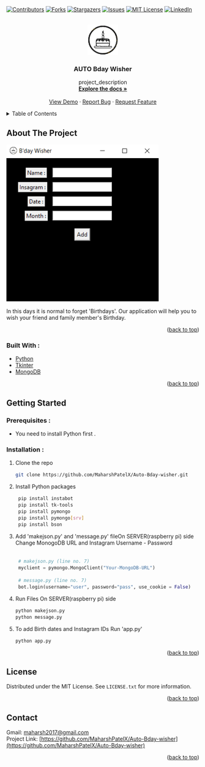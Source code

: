 <div id="top"></div>


[![Contributors][contributors-shield]][contributors-url]
[![Forks][forks-shield]][forks-url]
[![Stargazers][stars-shield]][stars-url]
[![Issues][issues-shield]][issues-url]
[![MIT License][license-shield]][license-url]
[![LinkedIn][linkedin-shield]][linkedin-url]



<!-- PROJECT LOGO -->
<br />
<div align="center">
  <a href="https://github.com/MaharshPatelX/Auto-Bday-wisher">
    <img src="https://github.com/MaharshPatelX/Auto-Bday-wisher/blob/main/Images/logo.png" alt="Logo" width="80" height="80">
  </a>

<h3 align="center">AUTO Bday Wisher</h3>

  <p align="center">
    project_description
    <br />
    <a href="https://github.com/MaharshPatelX/Auto-Bday-wisher"><strong>Explore the docs »</strong></a>
    <br />
    <br />
    <a href="https://github.com/MaharshPatelX/Auto-Bday-wisher">View Demo</a>
    ·
    <a href="https://github.com/MaharshPatelX/Auto-Bday-wisher/issues">Report Bug</a>
    ·
    <a href="https://github.com/MaharshPatelX/Auto-Bday-wisher/issues">Request Feature</a>
  </p>
</div>



<!-- TABLE OF CONTENTS -->
<details>
  <summary>Table of Contents</summary>
  <ol>
    <li>
      <a href="#about-the-project">About The Project</a>
      <ul>
        <li><a href="#built-with">Built With</a></li>
      </ul>
    </li>
    <li>
      <a href="#getting-started">Getting Started</a>
      <ul>
        <li><a href="#prerequisites">Prerequisites</a></li>
        <li><a href="#installation">Installation</a></li>
      </ul>
    </li>
    <li><a href="#contributing">Contributing</a></li>
    <li><a href="#license">License</a></li>
    <li><a href="#contact">Contact</a></li>
    
  </ol>
</details>



<!-- ABOUT THE PROJECT -->
## About The Project

![Product Name Screen Shot][product-screenshot]

In this days it is normal to forget 'Birthdays'. Our application will help you to wish your friend and family member's Birthday.

<p align="right">(<a href="#top">back to top</a>)</p>



### Built With :

* [Python](https://www.python.org/)
* [Tkinter](https://pypi.org/project/tk-tools/)
* [MongoDB](https://www.mongodb.com/)

<p align="right">(<a href="#top">back to top</a>)</p>



<!-- GETTING STARTED -->
## Getting Started

### Prerequisites :

- You need to install Python first .


### Installation :


1. Clone the repo
   ```sh
   git clone https://github.com/MaharshPatelX/Auto-Bday-wisher.git
   ```

2. Install Python packages
   ```sh
    pip install instabot
    pip install tk-tools
    pip install pymongo
    pip install pymongo[srv]
    pip install bson

3. Add 'makejson.py' and 'message.py' fileOn SERVER(raspberry pi) side <br> Change MonogoDB URL and Instagram Username - Password
<br><br>

   ```python
    # makejson.py (line no. 7)
    myclient = pymongo.MongoClient("Your-MongoDB-URL")
    
    # message.py (line no. 7)
    bot.login(username="user", password="pass", use_cookie = False)
   ```

4. Run Files On SERVER(raspberry pi) side
   ```sh
   python makejson.py
   python message.py
   ```
5. To add Birth dates and Instagram IDs Run 'app.py'
   ```sh
   python app.py
   ```

<p align="right">(<a href="#top">back to top</a>)</p>




<!-- LICENSE -->
## License

Distributed under the MIT License. See `LICENSE.txt` for more information.

<p align="right">(<a href="#top">back to top</a>)</p>



<!-- CONTACT -->
## Contact

Gmail: maharsh2017@gmail.com
<br>
Project Link: [https://github.com/MaharshPatelX/Auto-Bday-wisher](https://github.com/MaharshPatelX/Auto-Bday-wisher)

<p align="right">(<a href="#top">back to top</a>)</p>



<!-- MARKDOWN LINKS & IMAGES -->
<!-- https://www.markdownguide.org/basic-syntax/#reference-style-links -->
[contributors-shield]: https://img.shields.io/github/contributors/github_username/repo_name.svg?style=for-the-badge
[contributors-url]: https://github.com/MaharshPatelX/Auto-Bday-wisher/graphs/contributors
[forks-shield]: https://img.shields.io/github/forks/github_username/repo_name.svg?style=for-the-badge
[forks-url]: https://github.com/MaharshPatelX/Auto-Bday-wisher/network/members
[stars-shield]: https://img.shields.io/github/stars/github_username/repo_name.svg?style=for-the-badge
[stars-url]: https://github.com/MaharshPatelX/Auto-Bday-wisher/stargazers
[issues-shield]: https://img.shields.io/github/issues/github_username/repo_name.svg?style=for-the-badge
[issues-url]: https://github.com/MaharshPatelX/Auto-Bday-wisher/issues
[license-shield]: https://img.shields.io/github/license/github_username/repo_name.svg?style=for-the-badge
[license-url]: https://github.com/MaharshPatelX/Auto-Bday-wisher/blob/master/LICENSE.txt
[linkedin-shield]: https://img.shields.io/badge/-LinkedIn-black.svg?style=for-the-badge&logo=linkedin&colorB=555
[linkedin-url]: https://www.linkedin.com/in/maharsh-patel-4a8261177/
[product-screenshot]: https://github.com/MaharshPatelX/Auto-Bday-wisher/blob/main/Images/home.PNG
